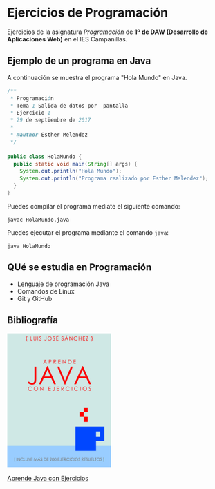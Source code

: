 # Ejercicios de Programación

Ejercicios de la asignatura *Programación* de **1º de DAW
(Desarrollo de Aplicaciones Web)** en el IES Campanillas.

## Ejemplo de un programa en Java

A continuación se muestra el programa "Hola Mundo" en Java.

```java
/**
 * Programación
 * Tema 1 Salida de datos por  pantalla
 * Ejercicio 1
 * 29 de septiembre de 2017
 * 
 * @author Esther Melendez
 */

public class HolaMundo {
  public static void main(String[] args) {
    System.out.println("Hola Mundo");
    System.out.println("Programa realizado por Esther Melendez");
  }
}
```

Puedes compilar el programa mediate el siguiente comando:

```console
javac HolaMundo.java
```


Puedes ejecutar el programa mediante el comando `java`:

```console
java HolaMundo
```

## QUé se estudia en Programación

* Lenguaje de programación Java
* Comandos de Linux
* Git y GitHub

## Bibliografía 

<img src="imagenes/aprendejava.jpg" width="240px">

[Aprende Java con Ejercicios](https://leanpub.com/aprendejava)




